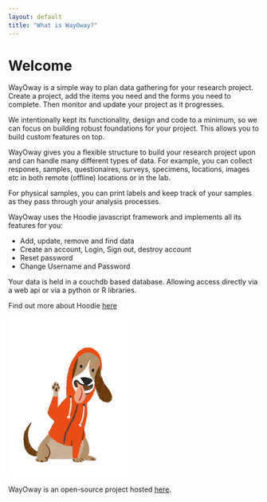 ```yaml
---
layout: default
title: "What is WayOway?"
---
```


# Welcome
  WayOway is a simple way to plan data gathering for your research project.
  Create a project, add the items you need and the forms you need to
  complete. Then monitor and update your project as it progresses.

  We intentionally kept its functionality, design and code to a minimum,
  so we can focus on building robust foundations for your project. This
  allows you to build custom features on top.

  WayOway gives you a flexible structure to build your research project
  upon and can handle  many different types of data. For example, you can
  collect respones, samples, questionaires, surveys, specimens, locations,
  images etc in both remote (offline) locations or in the lab.

  For physical samples, you can print labels and keep track of your samples
  as they pass through your analysis processes.

 WayOway uses the Hoodie javascript framework and implements all its features for you:

<ul>
  <li>Add, update, remove and find data</li>
  <li>Create an account, Login, Sign out, destroy account</li>
  <li>Reset password</li>
  <li>Change Username and Password</li>
</ul>

Your data is held in a couchdb based database. Allowing access directly via a web api or via a python or R libraries.

Find out more about Hoodie <a href="hood.ie/intro/">here</a>

<img src="low-profile-dog.png" alt="Illustration of Hoodie’s 'Low-Profile Dog' waving" class="low-profile-dog">
<p></p>

WayOway is an open-source project hosted <a href="https://github.com/fozy81/form-builder">here</a>.
